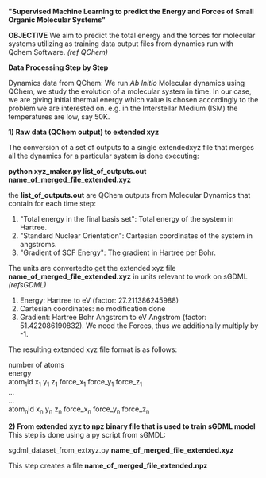 **"Supervised Machine Learning to predict the Energy and Forces of Small Organic Molecular Systems"**


**OBJECTIVE**
We aim to predict the total energy and the forces for molecular systems utilizing as training data output files 
from dynamics run with Qchem Software. _(ref QChem)_


**Data Processing Step by Step**

Dynamics data from QChem:
We run _Ab Initio_ Molecular dynamics using QChem, we study the evolution of a molecular system in time. 
In our case, we are giving initial thermal energy which value is chosen accordingly to the problem we are interested on.
e.g. in the Interstellar Medium (ISM) the temperatures are low, say 50K. 

**1) Raw data (QChem output) to extended xyz**

The conversion of a set of outputs to a single extendedxyz file that merges all the dynamics for a particular system is done executing:

**python xyz_maker.py list_of_outputs.out name_of_merged_file_extended.xyz**

the **list_of_outputs.out** are QChem outputs from Molecular Dynamics that contain for each time step:
1)  "Total energy in the final basis set": Total energy of the system in Hartree. 
2)  "Standard Nuclear Orientation": Cartesian coordinates of the system in angstroms.
3)  "Gradient of SCF Energy": The gradient in Hartree per Bohr.

The units are convertedto get the extended xyz file **name_of_merged_file_extended.xyz** in units relevant to work on sGDML _(refsGDML)_

1) Energy: Hartree to eV (factor:  27.211386245988)
2) Cartesian coordinates: no modification done
3) Gradient: Hartree Bohr Angstrom to eV Angstrom (factor: 51.422086190832). We need the Forces, thus we additionally multiply by -1.

The resulting extended xyz file format is as follows:  <br/>

number of atoms <br/>
energy <br/>
atom<sub>1</sub>id    x<sub>1</sub> y<sub>1</sub> z<sub>1</sub> force_x<sub>1</sub> force_y<sub>1</sub>   force_z<sub>1</sub>  <br/>
... <br/>
...  <br/>
atom<sub>n</sub>id    x<sub>n</sub> y<sub>n</sub> z<sub>n</sub> force_x<sub>n</sub> force_y<sub>n</sub>   force_z<sub>n</sub>  <br/>

**2) From extended xyz to npz binary file that is used to train sGDML model** 
This step is done using a py script from sGMDL: 

sgdml_dataset_from_extxyz.py **name_of_merged_file_extended.xyz** 

This step creates a file  **name_of_merged_file_extended.npz**

